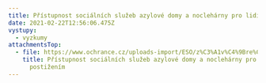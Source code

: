 ```yaml
---
title: Přístupnost sociálních služeb azylové domy a noclehárny pro lidi s postižením
date: 2021-02-22T12:56:06.475Z
vystupy:
  - vyzkumy
attachmentsTop:
  - file: https://www.ochrance.cz/uploads-import/ESO/z%C3%A1v%C4%9Bre%C4%8Dn%C3%A1%20zpr%C3%A1va2020_azylov%C3%A9%20domy_final.pdf
    title: Přístupnost sociálních služeb azylové domy a noclehárny pro lidi s
      postižením
---
```

